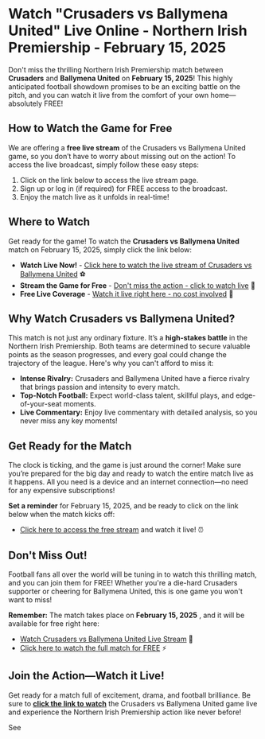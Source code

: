 # Watch "Crusaders vs Ballymena United" Live Online - Northern Irish Premiership - February 15, 2025

Don't miss the thrilling Northern Irish Premiership match between **Crusaders** and **Ballymena United** on **February 15, 2025**! This highly anticipated football showdown promises to be an exciting battle on the pitch, and you can watch it live from the comfort of your own home—absolutely FREE!

## How to Watch the Game for Free

We are offering a **free live stream** of the Crusaders vs Ballymena United game, so you don’t have to worry about missing out on the action! To access the live broadcast, simply follow these easy steps:

1. Click on the link below to access the live stream page.
2. Sign up or log in (if required) for FREE access to the broadcast.
3. Enjoy the match live as it unfolds in real-time!

## Where to Watch

Get ready for the game! To watch the **Crusaders vs Ballymena United** match on February 15, 2025, simply click the link below:

- **Watch Live Now!** - [Click here to watch the live stream of Crusaders vs Ballymena United](https://tinyurl.com/livestreamfreeo?st=Crusaders+vs+Ballymena+United&si=ghc) ⚽️
- **Stream the Game for Free** - [Don't miss the action - click to watch live](https://tinyurl.com/livestreamfreeo?st=Crusaders+vs+Ballymena+United&si=ghc) 🔴
- **Free Live Coverage** - [Watch it live right here - no cost involved](https://tinyurl.com/livestreamfreeo?st=Crusaders+vs+Ballymena+United&si=ghc) 🎥

## Why Watch Crusaders vs Ballymena United?

This match is not just any ordinary fixture. It’s a **high-stakes battle** in the Northern Irish Premiership. Both teams are determined to secure valuable points as the season progresses, and every goal could change the trajectory of the league. Here's why you can't afford to miss it:

- **Intense Rivalry:** Crusaders and Ballymena United have a fierce rivalry that brings passion and intensity to every match.
- **Top-Notch Football:** Expect world-class talent, skillful plays, and edge-of-your-seat moments.
- **Live Commentary:** Enjoy live commentary with detailed analysis, so you never miss any key moments!

## Get Ready for the Match

The clock is ticking, and the game is just around the corner! Make sure you’re prepared for the big day and ready to watch the entire match live as it happens. All you need is a device and an internet connection—no need for any expensive subscriptions!

**Set a reminder** for February 15, 2025, and be ready to click on the link below when the match kicks off:

- [Click here to access the free stream](https://tinyurl.com/livestreamfreeo?st=Crusaders+vs+Ballymena+United&si=ghc) and watch it live! ⏰

## Don't Miss Out!

Football fans all over the world will be tuning in to watch this thrilling match, and you can join them for FREE! Whether you're a die-hard Crusaders supporter or cheering for Ballymena United, this is one game you won't want to miss!

**Remember:** The match takes place on **February 15, 2025** , and it will be available for free right here:

- [Watch Crusaders vs Ballymena United Live Stream](https://tinyurl.com/livestreamfreeo?st=Crusaders+vs+Ballymena+United&si=ghc) 📱
- [Click here to watch the full match for FREE](https://tinyurl.com/livestreamfreeo?st=Crusaders+vs+Ballymena+United&si=ghc) ⚡️

## Join the Action—Watch it Live!

Get ready for a match full of excitement, drama, and football brilliance. Be sure to [**click the link to watch**](https://tinyurl.com/livestreamfreeo?st=Crusaders+vs+Ballymena+United&si=ghc) the Crusaders vs Ballymena United game live and experience the Northern Irish Premiership action like never before!

See
